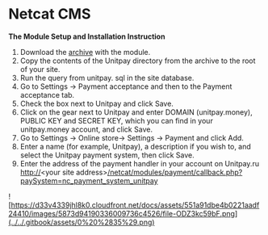 # Netcat CMS

**The Module Setup and Installation Instruction**

1. Download the [archive](https://github.com/unitpay/netcat-module/archive/v2.0.1.zip) with the module.
2. Copy the contents of the Unitpay directory from the archive to the root of your site.
3. Run the query from unitpay. sql in the site database.
4. Go to Settings -&gt; Payment acceptance and then to the Payment acceptance tab.
5. Check the box next to Unitpay and click Save.
6. Click on the gear next to Unitpay and enter DOMAIN \(unitpay.money\), PUBLIC KEY and SECRET KEY, which you can find in your unitpay.money account, and click Save.
7. Go to Settings -&gt; Online store-&gt; Settings -&gt; Payment and click Add.
8. Enter a name \(for example, Unitpay\), a description if you wish to, and select the Unitpay payment system, then click Save.
9. Enter the address of the payment handler in your account on Unitpay.ru [http://](http://diafan.app/payment/get/unitpay)&lt;your site address&gt;[/netcat/modules/payment/callback.php?paySystem=nc\_payment\_system\_unitpay](http://netcat.app/netcat/modules/payment/callback.php?paySystem=nc_payment_system_unitpay)

![https://d33v4339jhl8k0.cloudfront.net/docs/assets/551a91dbe4b0221aadf24410/images/5873d94190336009736c4526/file-ODZ3kc59bF.png](../../.gitbook/assets/0%20%2835%29.png)

